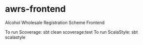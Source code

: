 awrs-frontend
=============

Alcohol Wholesale Registration Scheme Frontend

To run Scoverage: sbt clean scoverage:test
To run ScalaStyle: sbt scalastyle
